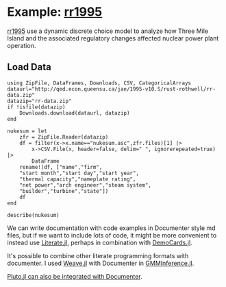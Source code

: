 # Example: [rr1995](@cite)

[rr1995](@cite) use a dynamic discrete choice model to analyze how Three Mile Island and the associated regulatory changes affected nuclear power plant operation. 

## Load Data

```@example
using ZipFile, DataFrames, Downloads, CSV, CategoricalArrays
dataurl="http://qed.econ.queensu.ca/jae/1995-v10.S/rust-rothwell/rr-data.zip"
datazip="rr-data.zip"
if !isfile(datazip)
    Downloads.download(dataurl, datazip)
end

nukesum = let 
	zfr = ZipFile.Reader(datazip) 
	df = filter(x->x.name=="nukesum.asc",zfr.files)[1] |>
		x->CSV.File(x, header=false, delim=" ", ignorerepeated=true) |>
		DataFrame 
	rename!(df, ["name","firm",
	"start month","start day","start year",
    "thermal capacity","nameplate rating",
    "net power","arch engineer","steam system",
    "builder","turbine","state"])
	df
end

describe(nukesum)
```

We can write documentation with code examples in Documenter style md files, but if we want to include lots of code, it might be more convenient to instead use
[Literate.jl](https://github.com/fredrikekre/Literate.jl), perhaps in combination with [DemoCards.jl](https://github.com/JuliaDocs/DemoCards.jl). 

It's possible to combine other literate programming formats with documenter. I used [Weave.jl](https://github.com/JunoLab/Weave.jl) with Documenter in [GMMInference.jl](https://github.com/schrimpf/GMMInference.jl). 

[Pluto.jl can also be integrated with Documenter](https://github.com/fonsp/Pluto.jl/discussions/1345).

